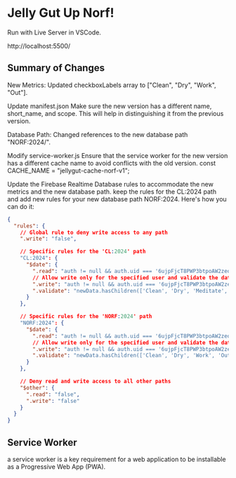 # Jelly Gut Up Norf!

Run with Live Server in VSCode.

http://localhost:5500/

## Summary of Changes

New Metrics: Updated checkboxLabels array to ["Clean", "Dry", "Work", "Out"].

Update manifest.json
Make sure the new version has a different name, short_name, and scope. This will help in distinguishing it from the previous version.

Database Path: Changed references to the new database path "NORF:2024/".

 Modify service-worker.js
Ensure that the service worker for the new version has a different cache name to avoid conflicts with the old version.
const CACHE_NAME = "jellygut-cache-norf-v1";

Update the Firebase Realtime Database rules to accommodate the new metrics and the new database path. keep the rules for the CL:2024 path and add new rules for your new database path NORF:2024. Here's how you can do it:

```json
{
  "rules": {
    // Global rule to deny write access to any path
    ".write": "false",

    // Specific rules for the 'CL:2024' path
    "CL:2024": {
      "$date": {
        ".read": "auth != null && auth.uid === '6ujpFjcT8PWP3btpoAW2zeqSSmB2'",
        // Allow write only for the specified user and validate the data structure
        ".write": "auth != null && auth.uid === '6ujpFjcT8PWP3btpoAW2zeqSSmB2'",
        ".validate": "newData.hasChildren(['Clean', 'Dry', 'Meditate', 'TV8'])"
      }
    },

    // Specific rules for the 'NORF:2024' path
    "NORF:2024": {
      "$date": {
        ".read": "auth != null && auth.uid === '6ujpFjcT8PWP3btpoAW2zeqSSmB2'",
        // Allow write only for the specified user and validate the data structure
        ".write": "auth != null && auth.uid === '6ujpFjcT8PWP3btpoAW2zeqSSmB2'",
        ".validate": "newData.hasChildren(['Clean', 'Dry', 'Work', 'Out'])"
      }
    },

    // Deny read and write access to all other paths
    "$other": {
      ".read": "false",
      ".write": "false"
    }
  }
}
```


## Service Worker

a service worker is a key requirement for a web application to be installable as a Progressive Web App (PWA).
